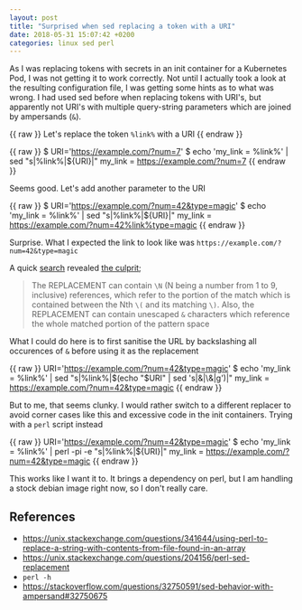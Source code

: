 ```yaml
---
layout: post
title: "Surprised when sed replacing a token with a URI"
date: 2018-05-31 15:07:42 +0200
categories: linux sed perl
---
```


As I was replacing tokens with secrets in an init container for a Kubernetes
Pod, I was not getting it to work correctly. Not until I actually took a look
at the resulting configuration file, I was getting some hints as to what was
wrong. I had used sed before when replacing tokens with URI's, but apparently
not URI's with multiple query-string parameters which are joined by
ampersands (`&`).

{{ raw }}
Let's replace the token `%link%` with a URI
{{ endraw }}

{{ raw }}
    $ URI='https://example.com/?num=7'
    $ echo 'my_link = %link%' | sed "s|%link%|${URI}|"
    my_link = https://example.com/?num=7
{{ endraw }}

Seems good. Let's add another parameter to the URI

{{ raw }}
    $ URI='https://example.com/?num=42&type=magic'
    $ echo 'my_link = %link%' | sed "s|%link%|${URI}|"
    my_link = https://example.com/?num=42%link%type=magic
{{ endraw }}

Surprise. What I expected the link to look like was
`https://example.com/?num=42&type=magic`

A quick [search][search] revealed [the culprit][answer];

> The REPLACEMENT can contain `\N` (N being a number from 1 to 9,
>  inclusive) references, which refer to the portion of the match which
>  is contained between the Nth `\(` and its matching `\)`.  Also, the
>  REPLACEMENT can contain unescaped `&` characters which reference the
>  whole matched portion of the pattern space

What I could do here is to first sanitise the URL by backslashing all
occurences of `&` before using it as the replacement

{{ raw }}
    URI='https://example.com/?num=42&type=magic'
    $ echo 'my_link = %link%' | sed "s|%link%|$(echo "$URI" | sed 's|&|\\&|g')|"
    my_link = https://example.com/?num=42&type=magic
{{ endraw }}

But to me, that seems clunky. I would rather switch to a different replacer
to avoid corner cases like this and excessive code in the init containers.
Trying with a `perl` script instead

{{ raw }}
    URI='https://example.com/?num=42&type=magic'
    $ echo 'my_link = %link%' | perl -pi -e "s|%link%|${URI}|"
    my_link = https://example.com/?num=42&type=magic
{{ endraw }}

This works like I want it to. It brings a dependency on perl, but I am
handling a stock debian image right now, so I don't really care.

## References
- https://unix.stackexchange.com/questions/341644/using-perl-to-replace-a-string-with-contents-from-file-found-in-an-array
- https://unix.stackexchange.com/questions/204156/perl-sed-replacement
- `perl -h`
- https://stackoverflow.com/questions/32750591/sed-behavior-with-ampersand#32750675

[answer]: https://stackoverflow.com/questions/32750591/sed-behavior-with-ampersand#32750675
[search]: https://duckduckgo.com/?q=sed+ampersand

